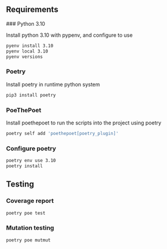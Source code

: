 ## Requirements

### Python 3.10

Install python 3.10 with pypenv, and configure to use

```sh
pyenv install 3.10
pyenv local 3.10
pyenv versions
```

### Poetry

Install poetry in runtime python system

```sh
pip3 install poetry
```

### PoeThePoet

Install poethepoet to run the scripts into the project using poetry

```sh
poetry self add 'poethepoet[poetry_plugin]'
```

### Configure poetry

```sh
poetry env use 3.10
poetry install
```


## Testing

### Coverage report
```sh
poetry poe test
```

### Mutation testing

```sh
poetry poe mutmut
```
